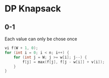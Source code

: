 # DP Knapsack

## 0-1 
Each value can only be chose once

```cpp
vi f(W + 1, 0);
for (int i = 0; i < n; i++) {
    for (int j = W; j >= w[i]; j--) {
        f[j] = max(f[j], f[j - w[i]] + v[i]);
    }
}
```